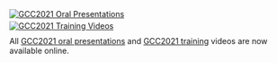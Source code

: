 <div class="card-deck">
  <!-- GCC Talk Presentations -->
  <div class="card border-light">
    <a href="https://youtube.com/playlist?list=PLNFLKDpdM3B_Md0YUja_IjVeXywRi0Kz3">
      <img src="/images/events/gcc2021/gcc2021-logo-wide.png" class="card-img-top" alt="GCC2021 Oral Presentations" />
    </a>
  </div>

  <!-- GCC Training -->
  <div class="card border-light" >
    <a href="https://galaxyproject.org/events/gcc2021/training/">
      <img src="/images/galaxy-logos/GTNLogo1000.png"  style="position: relative; transform: translateY(+25%);" alt="GCC2021 Training Videos" />
    </a>
  </div>
</div>

<div class="h3">

All [GCC2021 oral presentations](https://youtube.com/playlist?list=PLNFLKDpdM3B_Md0YUja_IjVeXywRi0Kz3) and [GCC2021 training](https://galaxyproject.org/events/gcc2021/training/) videos are now available online.

</div>

